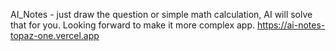 AI_Notes - just draw the question or simple math calculation, AI will solve that for you. Looking forward to make it more complex app.
https://ai-notes-topaz-one.vercel.app


